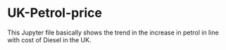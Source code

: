 # UK-Petrol-price
This Jupyter file basically shows the trend in the increase in petrol in line with cost of Diesel in the UK.
